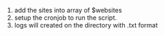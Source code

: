 1. add the sites into array of $websites
2. setup the cronjob to run the script.
3. logs will created on the directory with .txt format
